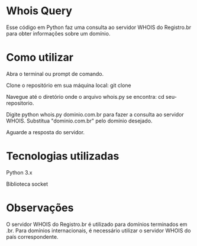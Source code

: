 # Whois Query

Esse código em Python faz uma consulta ao servidor WHOIS do Registro.br para obter informações sobre um domínio.

# Como utilizar

Abra o terminal ou prompt de comando.

Clone o repositório em sua máquina local: git clone

Navegue até o diretório onde o arquivo whois.py se encontra: cd seu-repositorio.

Digite python whois.py dominio.com.br para fazer a consulta ao servidor WHOIS. Substitua "dominio.com.br" pelo domínio desejado.

Aguarde a resposta do servidor.

# Tecnologias utilizadas

Python 3.x

Biblioteca socket

# Observações

O servidor WHOIS do Registro.br é utilizado para domínios terminados em .br. Para domínios internacionais, é necessário utilizar o servidor WHOIS do país correspondente.
